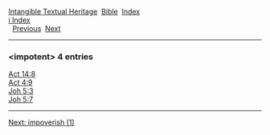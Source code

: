 [Intangible Textual Heritage](../../index)  [Bible](../index) 
[Index](index)   
[i Index](_i_)  
  [Previous](c05773)  [Next](c05775) 

------------------------------------------------------------------------

### &lt;impotent&gt; 4 entries

[Act 14:8](../kjv/act014.htm#008)  
[Act 4:9](../kjv/act004.htm#009)  
[Joh 5:3](../kjv/joh005.htm#003)  
[Joh 5:7](../kjv/joh005.htm#007)  

------------------------------------------------------------------------

[Next: impoverish (1)](c05775)
